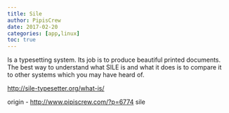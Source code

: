 ```yaml
---
title: Sile
author: PipisCrew
date: 2017-02-20
categories: [app,linux]
toc: true
---
```


Is a typesetting system. Its job is to produce beautiful printed documents. The best way to understand what SILE is and what it does is to compare it to other systems which you may have heard of.

http://sile-typesetter.org/what-is/

origin - http://www.pipiscrew.com/?p=6774 sile